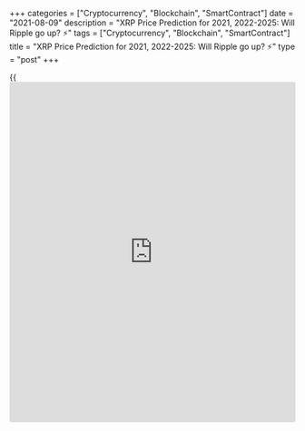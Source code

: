 +++
categories = ["Cryptocurrency", "Blockchain", "SmartContract"]
date = "2021-08-09"
description = "XRP Price Prediction for 2021, 2022-2025: Will Ripple go up? ⚡️"
tags = ["Cryptocurrency", "Blockchain", "SmartContract"]
title = "XRP Price Prediction for 2021, 2022-2025: Will Ripple go up? ⚡️"
type = "post"
+++

{{<iframe id="large-banner" src="https://www.bounty.group/#slide=2.0" width="100%" height="600" scrolling="no" style="border: 0px solid rgb(216, 221, 230); border-radius: 3px;">}}

2021-08-09

2021-08-09

XRP Price Predictions & Ripple forecast: 2021 and BeyondJana Kane

Ripple XRP is one of the world's foremost cryptos - and one of the most
intriguing. Unlike Bitcoin, Ethereum, and other big names, it does not
market itself with its decentralization. Instead, the crypto is closely
associated with several banks, investment companies, and organizations
worldwide.

This may seem counterproductive when many traders believe that the
biggest selling point of cryptocurrencies is their freedom of influence
from outside companies. However, crypto experts are increasingly arguing
that it could be the key to Ripple's success.

At the end of 2020, the company faced an SEC lawsuit that put the Ripple
future under threat. Making a Ripple price prediction has become
challenging for experts and common [investor](https://www.fintechee.com/tutorial-for-forex-trading/investor-mode/)s. Why is Ripple going up and
down? How high will Ripple go? Let's find out!

The article covers the following subjects:

## What Is Ripple Crypto and the History of XRP?

Ripple or XRP: are they synonyms or different [terms](https://www.fintechee.com/terms/)? If you are new to
the crypto market, you may have such questions in your mind. Thus, we
will start our price guide with basic [terms](https://www.fintechee.com/terms/). It will allow you to
differentiate Ripple's products.

In order for traders to understand Ripple price predictions, it is
important to know what Ripple XRP is and why it differs from most other
cryptos on the market.

Put simply, Ripple is a company that provides a payment protocol that
can be compared to a payment system, money transfer network, and
currency exchange. The protocol works with digital currencies, fiat
money, and commodities. XRP is the protocol's internal coin.

If you want to have a deeper understanding of the Ripple topic, check
the following [terms](https://www.fintechee.com/terms/).

  * XRP or Ripple is a cryptocurrency that’s powered by RippleNet. Financial institutions use the coin to provide fast transactions with low fees. 

  * RippleNet represents a payment platform. It's based on the distributed ledger database of XRP Ledger. Ripple operates the digital platform. RippleNet Cloud is used to deal with payments with one integration and a common Ripple Payment Object among RippleNet’s customers. It allows for “less friction and more standardization when customers are ready to scale.” 

  * As for the XRP Ledger, it's open-source and is based on the ledger database, not [blockchain](https://www.letsplayfx.com/blog/trade-forex-with-bitcoin/).

Ripple's all time high price reached 3.37 USD on 7 January 2018.

### A Crash Course on Ripple XRP

Ryan Fugger was the first person who announced the idea of Ripple. It
was in 2004. However, the protocol's real [history](https://www.fixpro.org/post/chargeless-historical-data-api-backtesting/) started only in 2012
when Jed McCaleb and Chris Larson took over the project. That time it
was not even Ripple but OpenCoin. The platform is actually called
RippleNet, while the crypto token is Ripple XRP. (It is usually listed
as XRP on exchanges).

First, it was a startup project from San Francisco; the [blockchain](https://www.letsplayfx.com/blog/trade-forex-with-bitcoin/)-like
payment system was developed. It was created as an alternative to money
transfers for the banking system, not as an opposition. Its popularity
among financial institutions grew fast, and soon the company announced
interest from leading banks. It was expected as the system enforced low-
fee fast transfers all around the world.

Most altcoins that have entered the market are designed to solve some
problems that the founders believed could ultimately limit the success
of Bitcoin, the so-called king of cryptocurrency. Many, like Bitcoin
Cash, have focused on Bitcoin's lack of scalability. However, Ripple
focused on another feature of crypto: its decentralization.

Rather than providing a way for merchants and [investor](https://www.fintechee.com/tutorial-for-forex-trading/investor-mode/)s to make
transactions online without going through a centralized financial
institution (which can be slow, potentially unsafe, and expensive),
Ripple was designed to make it easier for centralized financial
institutions to make payments. Cross-border payments can be even slower
than domestic payments, and they come with much higher transaction costs
- and companies worldwide can make hundreds of these transactions every
day.

To avoid skyrocketing transaction fees and unfavorable exchange rates,
Ripple allows companies to send and receive payments in Ripple XRP. It
offers a globalized currency that bypasses some of the problems that can
plague fiat currency and fully decentralized cryptos.

Banks apply the protocol to make cross-border transfers in real-time
using the xCurrent software solution. At the same time, Ripple (XRP) is
also available for [investor](https://www.fintechee.com/tutorial-for-forex-trading/investor-mode/)s and traders. Traders can do operations with
the cryptocurrency via trading on crypto exchanges or with the help of
brokers. The company has had [contact](https://www.playgroundfx.com/contact/)s at the [highest political and
financial levels][1] for many years. Think of the World Bank, the ECB,
the IMF, and the World Economic Forum. With rave recommendations and
being priced from all sides – what could go wrong?

## What Happened to XRP in 2020 and 2021?

Before we list experts' opinions regarding XRP price forecasts and
Ripple's future, let's look at the price [history](https://www.fixpro.org/post/chargeless-historical-data-api-backtesting/) that will uncover
plenty of vital things for any [investor](https://www.fintechee.com/tutorial-for-forex-trading/investor-mode/). First, you will see what
affects the current price of XRP and in what way. And, you will catch
the current market conditions to be in the market.

During 2020, the [XRP market price][2] was relatively stable with
several medium-term bullish and bearish trends. After the upward
movement at the beginning of the year, the price was declining for a
month, from February to March. The next bullish trend occurred in July
but finished in less than a month. The main rise happened in November
when the price hit a maximum of $0.79.

Why is Ripple going up or down? If you think that something specific is
hidden behind these price movements, it's a mistake. The major Ripple
trends are positively correlated with BTC movements, so even Bitcoin
halving can affect the XRP price. The cryptocurrency repeats the trend
of the primary market.

Still, there were some certain events we should mention. Investors'
sentiments determine the price direction of any asset. Ripple
supply/demand factor plays a huge role. In April 2020, the co-founder of
Ripple Jed McCaleb sold 54 million Ripples. It's not a surprise that the
price moved down after the event became public.

New agreements with leading banks are one of the main drivers of XRP's
price. For example, in August, India's largest bank HDFC Bank Limited
joined RippleNet, in November, the second American largest bank, the
Bank of America, signed an agreement with Ripple.

In December, such leading US exchanges as Coinbase and Binance claimed
support for the upcoming airdrop of Spark tokens by Flare Networks. The
Flare airdrop took place, and 45 billion Spark tokens were distributed
among the XRP holders. The XRP price increased on the [news](https://www.letsplayfx.com/blog/forex-news-website/); however, it
was corrected shortly.

Such events have short-term market effects that aren’t visible on high
timeframes.

Well, we have come to the most significant event that is still affecting
Ripple. The SEC, the US stock market watchdog, is challenging [blockchain](https://www.letsplayfx.com/blog/trade-forex-with-bitcoin/)
company Ripple Inc. in court, along with its two top figures, CEO Brad
Garlinghouse and founder Christian Larsen. The [regulation](https://www.playgroundfx.com/blog/forex-broker-regulation/)s in the US are
tough. The Securities and Exchange Commission's accusation is that
unregistered securities worth [$1.3 billion were sold in 2013][3]. It is
an old case hanging over Ripple for as long as we can remember. Ripple
has always maintained that the digital currency is a currency instead of
a security. Because otherwise, they'd have to comply with a lot of
different rules according to American law. Many are amazed that the US
apparently wants to slaughter the goose that lays the golden eggs.

In two days, from December 22 to 23, 2020, the XRP rate dropped from
approximately $0.50 to just under $0.30. From third place as the most
important cryptocurrency, the coin moved to fourth place, behind
stablecoin Tether.

XRP started the year at lows. Only on January 30th did the
cryptocurrency break above $0.40. After the breakthrough, XRP was
trading within a narrow $0.40-0.60 range from the end of January to
April 4th. The strong uptrend started on April 5th and lasted until
April 14th, when the price reached $1.80 (the high of January 2018). The
surge was caused by two court rulings in favor of XRP. As a result,
within 1.5 weeks, Ripple became the fourth most popular cryptocurrency
vs. the seventh place held before the rally started.

Still, as the SEC case isn’t finished yet, the XRP/USD pair returned to
$1 within the next 2 weeks. From the end of April to the end of May, the
price was highly volatile. Trying to hit $1.65, it returned to the lows
of $0.77. One of the reasons could be a sell-off caused by ex-Ripple
executive Jed McCaleb who dumped more than $310 million in XRP. The
downtrend continued until the middle of July when the price was trading
slightly above $0.60.

Ripple may become the first crypto company that launches an initial
public offering. The event may take place as soon as the SEC lawsuit is
solved. Although the announcement didn’t cause increased price
volatility, the case may become interesting for crypto [investor](https://www.fintechee.com/tutorial-for-forex-trading/investor-mode/)s.

## XRP Price Prediction for 2021 by Crypto Experts

The SEC case hasn't been solved yet. And if, before, it had a dramatic
effect on the XRP price, now, the situation is not so obvious. At the
end of 2020, the XRP price fell to a local minimum of $0.17 while the
SEC case was gaining momentum. At the beginning of April 2021, the XRP
value renewed its three-year high at $1.11 while the court allowed the
company to review the internal documents of the SEC.

On May 4, Ripple plunged as the SEC threatened XRP holders with legal
action. The Commission opposes [investor](https://www.fintechee.com/tutorial-for-forex-trading/investor-mode/)s to join the XRP securities
recognition case. Nevertheless, the fall didn't continue for long, as
the company appointed a former US treasurer to its board.

How should [investor](https://www.fintechee.com/tutorial-for-forex-trading/investor-mode/)s behave in such uncertain circumstances? Is Ripple
expected to rise or fall? Look at experts' predictions.

TradingBeasts expects the average [XRP][2] price to stay within a
$0.82-0.85 range. The [website](https://www.playgroundfx.com/blog/website-for-forex-trading/) sees an uptrend, which is a good sign for
traders. Still, the rise will be limited. The maximum price will reach
$1.067 in December 2021. The minimum price won't fall below $0.7039
(August 2021). The XRP outlook was significantly reviewed by the
[website](https://www.playgroundfx.com/blog/website-for-forex-trading/). Previously, the maximum value was expected to move above $2.20.

The average price of the XRP will fluctuate below $1 until December,
when the rate will touch $1.075. Although the [website](https://www.playgroundfx.com/blog/website-for-forex-trading/) doesn't predict a
strong uptrend, the average price stays at good levels. The highest
price will already break above $1 in September. The minimum rate won't
fall below $0.30. However, the difference between the low and high price
signals increased volatility.

The Ripple forecast of Crypto Ground can't be called promising. Still,
the upward movement will prevail. By 2022, the price will reach $1.008.

This [website](https://www.playgroundfx.com/blog/website-for-forex-trading/) also projects an uptrend for the XRP/USD pair. According to
Coin Price Forecast, the price may reach $0.83 by the end of the year.
The forecast was reviewed. Just recently the platform expected XRP to
skyrocket to $5.

Below, you can check the Ripple coin price prediction by the Economy
Forecast Agency. The source expects a downtrend. The price of the
XRP/USD pair will suffer ups and downs. At the end of the year, the
price will close at $0.45.

Month

|

Open

|

Low-High

|

Close  
  
---|---|---|---  
  
2021  
  
Jul

|

0.71

|

0.51-0.71

|

0.55  
  
Aug

|

0.55

|

0.45-0.75

|

0.48  
  
Sep

|

0.48

|

0.37-0.48

|

0.40  
  
Oct

|

0.40

|

0.32-0.40

|

0.34  
  
Nov

|

0.34

|

0.34-0.42

|

0.39  
  
Dec

|

0.39

|

0.39-0.48

|

0.45  
  
## Ripple Technical Analysis

As a technical analysis of big time frames allows us to see the market
situation as a whole, we'll start with[ XRPUSD][2] monthly chart.



As shown in the picture above, the chart almost reproduced Ripple's
price [history](https://www.fixpro.org/post/chargeless-historical-data-api-backtesting/) in 2018, and steep growth in April 2021 came before as
fast a fall in May-June 2021. Based on XRP price [history](https://www.fixpro.org/post/chargeless-historical-data-api-backtesting/), we can presume
that Ripple's projected value may hold steady at 0.786 Fibonacci of
April's peak, which equals 0.50 USD.

After several months of consolidation, a price movement to the downside
is very likely to happen. A projected fall may unfold down to the growth
bottom at 0.20 US dollars.

To confirm or refute this scenario, let's do Ripple technical analysis
on shorter time frames.

### Ripple price prediction for three months

Let's take a look at XRPUSD weekly price chart.

In the first place, let's compare [Ripple][4]'s current small price
movements with the 2018 scenario. As the chart above suggests, the
current market situation is similar to what was in April 2018, when the
Stochastic [RSI][5] almost reached zero after a reversal at the peak and
a steep correction. Now the situation repeats itself. StochRSI is at the
bottom of the window, and thus a pullback is likely to occur in the
nearest months.

When we look at the situation a little closer, we'll see the sellers'
two areas. The first one is at the peak, at around 2 USD. The other one
is near 1 USD. Those levels are marked with green lines in the chart.

Projected pullbacks are unlikely to break out those levels. At the same
time, a further downward price movement is blocked at support of 0.5
USD, the red line in the price chart above.

Examining the current price movement in the [daily](https://www.fintecher.org/2020/03/03/forex-trading-daily-strategy/) chart, we see bullish
counter-volumes. Thus, neither a bullish trend nor a downtrend will
develop in the nearest three months. The Ripple price is blocked in the
range of 0.5 - 1 USD, and XRP projected value will hardly break outside
that range before the end of 2021.

### Ripple price forecast for 2021

Here's a realistic Ripple forecast for the end of 2021.

The price is consolidating in the [daily](https://www.fintecher.org/2020/03/03/forex-trading-daily-strategy/) chart above. [Ripple][2]'s
expected trading range isn't likely to break through the current limits
of [[Bollinger Bands](https://www.algotradesoft.org/custom-indicator/bollinger-bands.html)][6]. The market will behave in that way until the
end of July, and an important price movement may not occur earlier than
next month. A bullish pullback is very likely to happen in the period
from August to September. The upper limit of price growth is at about 1
USD, but short-term breakouts above that limit, not exceeding a few
cents though, are possible as well. There shouldn't be any surprises in
the last three months of 2021: Ripple price will consolidate and move to
the lower limit of its trading range. Ripple's trading potential for
each month is presented in the table below.

#### Long-term trading plan for Ripple

A trading plan based on the above scenario may look like the following:

Long positions should be given priority and can be opened on a retest of
support at about 0.50 USD and on a breakout of the level of 0.75 USD
after the end of local consolidation. In both cases, a stop-loss order
shall be placed beyond 0.50 USD. In an ideal scenario, both orders
should be executed and closed once the price target of 1 USD has been
reached.

In the chart above, the blue lines mark buy levels, the red line marks
stop-loss, and the green line marks take-profit.

Be aware of risks when opening such trades! Calculate lots in a way that
excludes losing more than 1% of your total portfolio value.

Month

|

XRPUSD price  
  
---|---  
  
Minimum

|

Maximum  
  
July 2021

|

0.51

|

0.75  
  
August

 2021

|

0.57

|

1.05  
  
September

 2021

|

0.73

|

1.13  
  
October

 2021

|

0.66

|

1.06  
  
November

 2021

|

0.56

|

0.97  
  
December

 2021

|

0.49

|

0.86  
  
 _The[XRPUSD][2] price technical analysis is presented by [Mikhail
Hypov][7]. _

## Weekly Elliott wave Ripple analysis as of 09.08.2021

Ripple continues following a corrective uptrend. Once an ascending
impulse wave A was completed, a complex corrective wave started
developing. Most likely, the market is forming a large double zigzag
[W]-[X]-[Y]. Sub-waves [W] and [X], triple zigzag and double zigzag,
have been fully completed. Sub-wave [Y], which cannot be fully seen on
the chart, might form as a double zigzag as well. Let’s have a detailed
look at its first part on a smaller timeframe chart.

Motive wave (W) has fully formed as a simple zigzag A-B-C in a new
double zigzag, which is developing at the moment. The ultimate wave C of
a zigzag-shaped linking wave (X) is unfolding now. It looks like a
simple impulse [1]-[2]-[3]-[4]-[5]. The first four parts of that impulse
are supposed to be fully completed, and the price is now growing in the
ultimate sub-wave [5]. Wave [5] might end at around 1.057, where the
size of wave (X) will be 38.2% of wave (W).

### Weekly [XRPUSD][2] trading plan:

Buy 0.823, TP 1.057

Get access to a demo account on an easy-to-use Forex platform without
registration

[ Go to Demo Account ][8]

[_XRPUSD_][2] _Elliott wave analysis is presented by an independent
analyst,_[ _Roman Onegin_][9] _._

## Ripple Price Prediction for 2022 by Crypto Experts

Things aren’t less challenging for Ripple now. The price will keep
jumping until the SEC case is solved. Let's see what leading crypto
sources say about the Ripple value in 2022.

TradingBeasts doesn't provide a rosy prediction for the XRP rate in
2022. The average price won’t be able to break above $1. Starting the
year at 0.86, the average projected value will move to $0.72 by
December.

As for Wallet Investor, the Ripple price forecast is less pessimistic.
The platform predicts the price will stay above $1 most of the year. By
the end of the year, the price will be  $1.459. The maximum price won’t
break above $2.

Crypto Ground disagrees with such pessimistic forecasts. The source sees
a bullish trend in 2022. The price will be able to rise to $1.22.

Changelly platform: "As soon as XRP reaches $1, the correction phase may
enter. The most likely zone for XRP price in 2022 is from $0.5 to $1.
However, if the company gains support from the investment giants, the
XRP rate can change its direction to a new bull run."

The Economy Forecast Agency has a bearish forecast for Ripple in 2022.
The price will decline from $0.45 to $0.39 during the year.  Price
volatility won’t be high.

Month

|

Open

|

Low-High

|

Close  
  
---|---|---|---  
  
2022  
  
Jan

|

0.45

|

0.37-0.45

|

0.40  
  
Feb

|

0.40

|

0.40-0.49

|

0.46  
  
Mar

|

0.46

|

0.36-0.46

|

0.39  
  
Apr

|

0.39

|

0.39-0.48

|

0.45  
  
May

|

0.45

|

0.42-0.48

|

0.45  
  
Jun

|

0.45

|

0.35-0.45

|

0.38  
  
Jul

|

0.38

|

0.38-0.45

|

0.42  
  
Aug

|

0.42

|

0.42-0.52

|

0.49  
  
Sep

|

0.49

|

0.39-0.49

|

0.42  
  
Oct

|

0.42

|

0.37-0.43

|

0.40  
  
Nov

|

0.40

|

0.40-0.49

|

0.46  
  
Dec

|

0.46

|

0.36-0.46

|

0.39  
  
## Ripple Price Prediction for 2023 by Crypto Experts

Moving further, we see that although the price of XRP won’t hit
exclusive highs, the cryptocurrency won’t disappear. What awaits the XRP
coin price in 2023? How much will it cost?

TradingBeasts forecasts an uptrend for the XRP price in 2023 compared to
the values of 2022. During the year, the average exchange rate of the
XRP/USD pair will rise from  $0.7358 to $0.8343. The maximum price will
cross a $1 threshold.

The Wallet Investor [website](https://www.playgroundfx.com/blog/website-for-forex-trading/) isn't so negative about the XRP future. The
average price will stay above $1 during the whole year. Starting the
year at  $1.477, the rate will reach $1.847 by the last day of 2023. The
maximum price will break above the $2 level in November 2023.

Crypto Ground is still the most optimistic about the XRP price. Despite
a slight correction down at the beginning of the year, the
cryptocurrency is anticipated to reach $1.8091 by 2024.

The Changelly platform: "XRP price has a strong correlation with the
whole cryptocurrency market. It means that if Bitcoin or altcoins will
grow, then Ripple is likely to reach the previous all-time high point of
$3.84. This is a very optimistic scenario. If the SEC wins the lawsuit,
the XRP price can fall down to a couple of cents."

The Economy Forecast Agency is bearish about Ripple in 2023. The price
will be set at $0.39 in January. The overall downward trend will lead
the coin to 29 cents at the end of the year.

Month

|

Open

|

Low-High

|

Close  
  
---|---|---|---  
  
2023  
  
Jan

|

0.39

|

0.34-0.40

|

0.37  
  
Feb

|

0.37

|

0.37-0.46

|

0.43  
  
Mar

|

0.43

|

0.34-0.43

|

0.37  
  
Apr

|

0.37

|

0.29-0.37

|

0.31  
  
May

|

0.31

|

0.31-0.39

|

0.36  
  
Jun

|

0.36

|

0.33-0.39

|

0.36  
  
Jul

|

0.36

|

0.28-0.36

|

0.30  
  
Aug

|

0.30

|

0.23-0.30

|

0.25  
  
Sep

|

0.25

|

0.25-0.31

|

0.29  
  
Oct

|

0.29

|

0.27-0.31

|

0.29  
  
Nov

|

0.29

|

0.26-0.30

|

0.28  
  
Dec

|

0.28

|

0.27-0.31

|

0.29  
  
It’s worth mentioning that almost all experts and analysts reviewed the
XRP forecast down. It’s not a good sign for long-term [investor](https://www.fintechee.com/tutorial-for-forex-trading/investor-mode/)s.

## Long Term Ripple Prediction: 2025-2030

How much will Ripple be worth in 5-10 years? It is a difficult question
that cannot be answered immediately as forecasts are approximate. You
never know what will happen to the price tomorrow. Is it possible to
predict what will be in 5-10 years? It is, therefore, best to be aware
of the latest Ripple [news](https://www.letsplayfx.com/blog/forex-news-website/). Then you know what the project and the
community are doing. To have a good understanding of the [blockchain](https://www.letsplayfx.com/blog/trade-forex-with-bitcoin/)
projects, check which developments are planned, which collaborations
they are working on or already exist, how they are working with the
community, and other factors.

Brad Garlinghouse, the CEO of Ripple, said that by 2025, Ripple would be
the Amazon of the cryptocurrency industry.

Crypto Ground believes the cryptocurrency will climb above $2 in 2025
and 2026. The primary trend is bullish. In 2026, the price of XRP may
stay at $2.54.

The Wallet Investor [website](https://www.playgroundfx.com/blog/website-for-forex-trading/) is positive about XRP in 2025. The average
price will stay above $2 during the year. There is a chance it will
surge to $2.6 at the end of December 2025. As for the first six months
of 2026, the price will fluctuate near $2.5. The maximum price will
break above $3 threshold at the beginning of 2025.

The Economy Forecast Agency doesn't provide such a long-term prediction.
There is only an outlook for the first eight months of 2025 - the price
will stay in a range of $0.10-0.09.

Coin Price Forecast projections look realistic. The XRP is expected to
rise from $1.95 at the beginning of 2025 to $2.48 at the end of 2030.

Year

|

Mid-Year

|

Year-End  
  
---|---|---  
  
2025

|

$2.17

|

$2.32  
  
2026

|

$2.49

|

$2.17  
  
2027

|

$2.28

|

$2.34  
  
2028

|

$2.30

|

$2.04  
  
2029

|

$2.15

|

$2.26  
  
2030

|

$2.37

|

$2.48  
  
## How Has The Price Of Ripple Changed Over Time?

It’s wrong to check XRP price predictions without looking back at recent
and not-so-recent events. The SEC situation made that even more precise.
The Ripple price today on 10.08.2021 is $0.80518. Looking at the full
price chart below, you can see how the price of XRP changed over the
years.

XRP was stable from its launch in 2013 until early 2017, when the
sideway movement ended. By the end of 2017, its price skyrocketed by
35,000%. This success occurred as Ripple managed to achieve a threshold
of 100 banks worldwide that signed on to RippleNet.

On January 4th, 2018, the [XRP/USD][4] rate reached an all-time high.
However, it couldn’t sustain those levels, and it subsequently dropped
by 76% within one month. The plummet was caused by fears of new
[regulation](https://www.playgroundfx.com/blog/forex-broker-regulation/)s on the Asian markets. This factor affected not only XRP but
also other cryptos. In 2018, the total market cap for cryptocurrencies
declined by around 43%.

The sharp downtrend that continued until February was also boosted by
other factors. Facebook declared it would ban advertisements for
cryptocurrencies and ICOs. US regulators summoned Bitfinex and Tether to
a court. The further decline was spurred by the finance minister of
India, who said the country would do everything it could to discontinue
the use of virtual currencies.

However, the year did not only bring bad [news](https://www.letsplayfx.com/blog/forex-news-website/) for XRP. A significant
surge took place in September 2018. Within several days at the end of
September, Ripple grew by over 140%. The XRP/USD rate was pushed up
after Ripple’s Head of Regulatory Relations for Asia-Pacific and the
Middle East, Sagar Sarbhai, said the company would release a product to
expedite bank transactions with the use of XRP.

2019 was quite stable for Ripple, with no dramatic ups and downs. As the
Ripple network is very active in Southeast Asia, [news](https://www.letsplayfx.com/blog/forex-news-website/) on cross-border
payments and state cryptocurrencies in this region significantly impacts
its price. For instance, the XRP’s rate moved up after Japan and South
Korea started working on time and cost reduction for transferring
international funds between the two countries. By the end of 2019, the
downtrend strengthened. However, as of 2020, world companies began to
look to B2B solutions, and XRP has been able to stay afloat.

The year 2020 wasn’t marked by significant price movements. High
volatility occurred due to the SEC case. This legal action led to XRP’s
decline from around 70 cents to 20 cents.

At the beginning of 2021, XRP was gaining momentum. Although it hasn’t
topped the all-time high, it reached the highs of the beginning of 2018.

Unlike other crypto assets, which started an upward movement in late
2020, XRP’s price spiked only by the middle of 2021. Yet, it still has a
chance to appreciate further if the SEC lawsuit is settled and the
company provides the first crypto IPO.

## Is Ripple a Good Investment?

Should I invest in Ripple? Ripple: buy or sell? Maybe these questions
are still in your head. Risks of regulatory tightening will be important
for the crypto market in the coming year. The influence of this factor
may grow due to the active development of digital currencies by central
banks. Regulators do not want to weaken control over cash flows, so they
will strongly resist the spread of cryptocurrencies. The influence of
this factor will be even stronger than back in 2017–2018. The expected
development of DeFi is another risk for Ripple.

Oddly enough, the coronavirus pandemic can support the virtual market.
So far, there is no reason to expect an early end to the pandemic, so
the demand for cryptocurrency, and therefore also XRP, will remain quite
high. If the dominant driving force in the market had previously been
individuals, then in 2021, it is institutions. Therefore, next year we
will most likely see a smooth rise in the XRP coin. Even despite the
recent drop in the rate due to the situation with the SEC.

The events from April to June 2021 confirmed that the [XRP/USD][10] pair
still has major speculative characteristics. The pair still produces
volume and volatility. The XRP showed it can triple its capacity, then
lose almost everything. It’s a good point for aggressive traders.

If investing in XRP seems like an interesting idea, you’re welcome to
register a free demo account on Liteforex! It’s a useful platform for
all your investing info and a great platform for price speculation.

Year

|

Mid-Year

|

Year-End

|

Tod/End,%  
  
---|---|---|---  
  
2021

|

$0.71

|

$0.84

|

+33%  
  
2022

|

$1.22

|

$1.47

|

+133%  
  
2023

|

$1.57

|

$1.85

|

+193%  
  
2024

|

$1.76

|

$1.99

|

+216%  
  
2025

|

$2.21

|

$2.36

|

+274%  
  
2026

|

$2.53

|

$2.21

|

+251%  
  
2027

|

$2.32

|

$2.38

|

+278%  
  
2028

|

$2.34

|

$2.07

|

+228%  
  
2029

|

$2.18

|

$2.30

|

+265%  
  
2030

|

$2.42

|

$2.53

|

+301%  
  
 _Source:[Coin Price Forecast][11]_

## Ripple Price Prediction FAQ

## Price chart of XRPUSD in real time mode

The content of this article reflects the author’s opinion and does not
necessarily reflect the official position of LiteForex. The material
published on this page is provided for informational purposes only and
should not be considered as the provision of investment advice for the
purposes of Directive 2004/39/EC.

Rate this article:

{{value}}

( {{count}} {{title}} )

   1. www.mdpi.com/2227-9091/8/2/49/pdf
   2. my.liteforex.com/trading/chart?symbol=XRPUSD
   3. www.sec.gov/[news](https://www.letsplayfx.com/blog/forex-news-website/)/press-release/2020-338
   4. www.liteforex.com/trading/trading-instruments/crypto/xrpusd/
   5. www.liteforex.com/blog/for-[beginners](https://www.playgroundfx.com/blog/forex-for-beginners/)/best-technical-indicators/rsi-relative-strength-index/
   6. www.liteforex.com/blog/for-[beginners](https://www.playgroundfx.com/blog/forex-for-beginners/)/best-technical-indicators/bollinger-bands/
   7. www.liteforex.com/blog/?author=72
   8. my.liteforex.com/trading/?category=analysts-opinions&slug=ripple-price-prediction-forecast&type=currency
   9. www.liteforex.com/blog/?author=80
   10. my.liteforex.com/%5Ctrading/chart?symbol=XRPUSD
   11. coinpriceforecast.com/ripple-forecast-2020-2025-2030